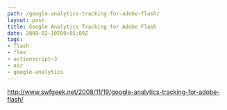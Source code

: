 ```yaml
---
path: /google-analytics-tracking-for-adobe-flash/
layout: post
title: Google Analytics Tracking for Adobe Flash
date: 2009-02-10T09:05:09Z
tags:
- flash
- flex
- actionscript-3
- air
- google-analytics
---
```


<a href="http://www.swfgeek.net/2008/11/19/google-analytics-tracking-for-adobe-flash/">http://www.swfgeek.net/2008/11/19/google-analytics-tracking-for-adobe-flash/</a>